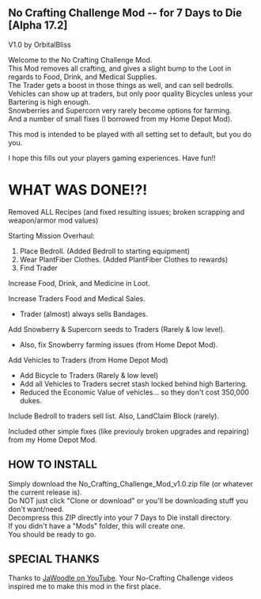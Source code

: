 No Crafting Challenge Mod -- for 7 Days to Die [Alpha 17.2]
------------------------------------------------
V1.0 by OrbitalBliss

Welcome to the No Crafting Challenge Mod.  
This Mod removes all crafting, and gives a slight bump to the Loot in regards to Food, Drink, and Medical Supplies.  
The Trader gets a boost in those things as well, and can sell bedrolls.  
Vehicles can show up at traders, but only poor quality Bicycles unless your Bartering is high enough.  
Snowberries and Supercorn very rarely become options for farming.  
And a number of small fixes (I borrowed from my Home Depot Mod).  

This mod is intended to be played with all setting set to default, but you do you.

I hope this fills out your players gaming experiences.  Have fun!!


WHAT WAS DONE!?!
==================

Removed ALL Recipes (and fixed resulting issues; broken scrapping and weapon/armor mod values)

Starting Mission Overhaul:  
   1) Place Bedroll. (Added Bedroll to starting equipment)  
   2) Wear PlantFiber Clothes. (Added PlantFiber Clothes to rewards)  
   3) Find Trader

Increase Food, Drink, and Medicine in Loot.

Increase Traders Food and Medical Sales.  
- Trader (almost) always sells Bandages.  

Add Snowberry & Supercorn seeds to Traders (Rarely & low level).  
- Also, fix Snowberry farming issues (from Home Depot Mod).  

Add Vehicles to Traders (from Home Depot Mod)  
- Add Bicycle to Traders (Rarely & low level)  
- Add all Vehicles to Traders secret stash locked behind high Bartering. 
- Reduced the Economic Value of vehicles... so they don't cost 350,000 dukes.  

Include Bedroll to traders sell list.  Also, LandClaim Block (rarely).  

Included other simple fixes (like previouly broken upgrades and repairing) from my Home Depot Mod. 


HOW TO INSTALL
--------------------------
Simply download the No_Crafting_Challenge_Mod_v1.0.zip file (or whatever the current release is).  
Do NOT just click "Clone or download" or you'll be downloading stuff you don't want/need.  
Decompress this ZIP directly into your 7 Days to Die install directory.  
If you didn't have a "Mods" folder, this will create one.  
You should be ready to go.  

SPECIAL THANKS
--------------------------
Thanks to [JaWoodle on YouTube](https://www.youtube.com/channel/UCJNeiS810mGG98ctG45M1WA).  Your No-Crafting Challenge videos inspired me to make this mod in the first place.
